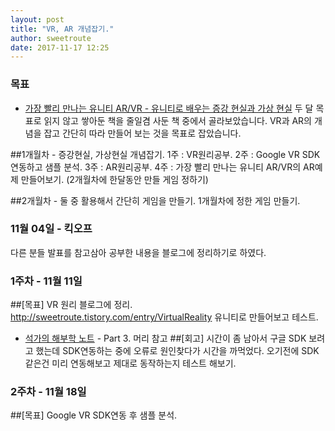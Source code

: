 ```yaml
---
layout: post
title: "VR, AR 개념잡기."
author: sweetroute
date: 2017-11-17 12:25
---
```

### 목표
- <a href="http://book.naver.com/bookdb/book_detail.nhn?bid=12049025" target="_blank">가장 빨리 만나는 유니티 AR/VR - 유니티로 배우는 증강 현실과 가상 현실</a> 
두 달 목표로 읽지 않고 쌓아둔 책을 줄일겸 사둔 책 중에서 골라보았습니다.
VR과 AR의 개념을 잡고 간단히 따라 만들어 보는 것을 목표로 잡았습니다.

##1개월차 - 증강현실, 가상현실 개념잡기.
1주 : VR원리공부.
2주 : Google VR SDK 연동하고 샘플 분석.
3주 : AR원리공부.
4주 : 가장 빨리 만나는 유니티 AR/VR의 AR예제 만들어보기.
(2개월차에 한달동안 만들 게임 정하기)

##2개월차 - 둘 중 활용해서 간단히 게임을 만들기.
1개월차에 정한 게임 만들기.

### 11월 04일 - 킥오프
다른 분들 발표를 참고삼아 공부한 내용을 블로그에 정리하기로 하였다.

### 1주차 - 11월 11일
##[목표] VR 원리 블로그에 정리. http://sweetroute.tistory.com/entry/VirtualReality
유니티로 만들어보고 테스트.
- <a href="http://book.naver.com/bookdb/book_detail.nhn?bid=11576635" target="_blank">석가의 해부학 노트</a> - Part 3. 머리 참고
##[회고]
시간이 좀 남아서 구글 SDK 보려고 했는데 SDK연동하는 중에 오류로 원인찾다가 시간을 까먹었다.
오기전에 SDK같은건 미리 연동해보고 제대로 동작하는지 테스트 해보기.

### 2주차 - 11월 18일
##[목표]
Google VR SDK연동 후 샘플 분석.
